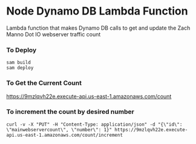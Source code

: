 # Node Dynamo DB Lambda Function
Lambda function that makes Dynamo DB calls to get and update the Zach Manno Dot IO webserver traffic count

### To Deploy
```shell
sam build
sam deploy
```

### To Get the Current Count
https://9mzlqvh22e.execute-api.us-east-1.amazonaws.com/count

### To increment the count by desired number
```shell
curl -v -X "PUT" -H "Content-Type: application/json" -d "{\"id\": \"mainwebservercount\", \"number\": 1}" https://9mzlqvh22e.execute-api.us-east-1.amazonaws.com/count/increment
```